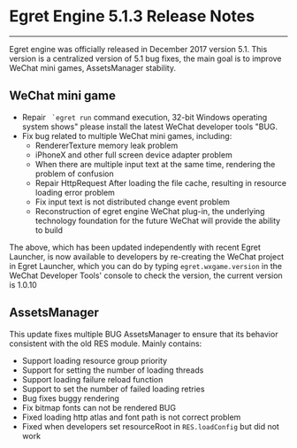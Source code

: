 # Egret Engine 5.1.3 Release Notes


---

Egret engine was officially released in December 2017 version 5.1. This version is a centralized version of 5.1 bug fixes, the main goal is to improve WeChat mini games, AssetsManager stability.



## WeChat mini game

* Repair `` `egret run`` command execution, 32-bit Windows operating system shows" please install the latest WeChat developer tools "BUG.
* Fix bug related to multiple WeChat mini games, including:
    * RendererTexture memory leak problem
    * iPhoneX and other full screen device adapter problem
    * When there are multiple input text at the same time, rendering the problem of confusion
    * Repair HttpRequest After loading the file cache, resulting in resource loading error problem
    * Fix input text is not distributed change event problem
    * Reconstruction of egret engine WeChat plug-in, the underlying technology foundation for the future WeChat will provide the ability to build

The above, which has been updated independently with recent Egret Launcher, is now available to developers by re-creating the WeChat project in Egret Launcher, which you can do by typing ```egret.wxgame.version``` in the WeChat Developer Tools' console to check the version, the current version is 1.0.10


## AssetsManager


This update fixes multiple BUG AssetsManager to ensure that its behavior consistent with the old RES module. Mainly contains:

* Support loading resource group priority
* Support for setting the number of loading threads
* Support loading failure reload function
* Support to set the number of failed loading retries
* Bug fixes buggy rendering
* Fix bitmap fonts can not be rendered BUG
* Fixed loading http atlas and font path is not correct problem
* Fixed when developers set resourceRoot in ```RES.loadConfig``` but did not work

